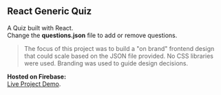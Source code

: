 ## React Generic Quiz

A Quiz built with React.<br/>
Change the **questions.json** file to add or remove questions.<br/>

> The focus of this project was to build a "on brand" frontend design that could scale based on the JSON file provided.
> No CSS libraries were used.
> Branding was used to guide design decisions.

**Hosted on Firebase:**<br/>
[Live Project Demo](https://apple-quizlet.web.app/).

<!-- ## Further Build Ideas
1. Make questions.json come from a mongodb
2. Add a more detailed results page with scoring.

Allow people to add a title / secondary info / logo. Like personalized quizes.
private vs public quizes
allow to get wrong vs. keep quessing until correct.

3. Make a frontend to allow users to generate quizes.
4. Make an admin page to review how quiz takers did.
-->
